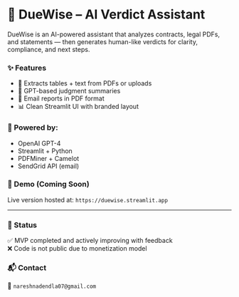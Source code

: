 # 🧾 DueWise – AI Verdict Assistant

DueWise is an AI-powered assistant that analyzes contracts, legal PDFs, and statements — then generates human-like verdicts for clarity, compliance, and next steps.

### ✨ Features
- 📄 Extracts tables + text from PDFs or uploads
- 🧠 GPT-based judgment summaries
- 📧 Email reports in PDF format
- 📊 Clean Streamlit UI with branded layout

### 🧠 Powered by:
- OpenAI GPT-4
- Streamlit + Python
- PDFMiner + Camelot
- SendGrid API (email)

### 🚀 Demo (Coming Soon)
Live version hosted at: `https://duewise.streamlit.app`

---

### 🚧 Status
✅ MVP completed and actively improving with feedback  
❌ Code is not public due to monetization model

### 📬 Contact
📧 `nareshnadendla07@gmail.com`
